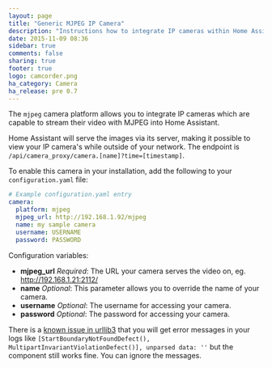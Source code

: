 ```yaml
---
layout: page
title: "Generic MJPEG IP Camera"
description: "Instructions how to integrate IP cameras within Home Assistant."
date: 2015-11-09 08:36
sidebar: true
comments: false
sharing: true
footer: true
logo: camcorder.png
ha_category: Camera
ha_release: pre 0.7
---
```



The `mjpeg` camera platform allows you to integrate IP cameras which are capable to stream their video with MJPEG into Home Assistant.

Home Assistant will serve the images via its server, making it possible to view your IP camera's while outside of your network. The endpoint is `/api/camera_proxy/camera.[name]?time=[timestamp]`.

To enable this camera in your installation, add the following to your `configuration.yaml` file:

```yaml
# Example configuration.yaml entry
camera:
  platform: mjpeg
  mjpeg_url: http://192.168.1.92/mjpeg
  name: my sample camera
  username: USERNAME
  password: PASSWORD
```

Configuration variables:

- **mjpeg_url** *Required*: The URL your camera serves the video on, eg. http://192.168.1.21:2112/
- **name** *Optional*: This parameter allows you to override the name of your camera.
- **username** *Optional*: The username for accessing your camera.
- **password** *Optional*: The password for accessing your camera.

<p class='note'>
There is a <a href="https://github.com/shazow/urllib3/issues/800" target="_blank">known issue in urllib3</a> that you will get error messages in your logs like <code>[StartBoundaryNotFoundDefect(), MultipartInvariantViolationDefect()], unparsed data: ''</code> but the component still works fine. You can ignore the messages. 
</p>
